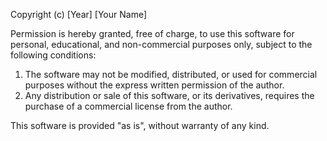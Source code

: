 Copyright (c) [Year] [Your Name]

Permission is hereby granted, free of charge, to use this software for personal, educational, and non-commercial purposes only, subject to the following conditions:

1. The software may not be modified, distributed, or used for commercial purposes without the express written permission of the author.
2. Any distribution or sale of this software, or its derivatives, requires the purchase of a commercial license from the author.

This software is provided "as is", without warranty of any kind.
